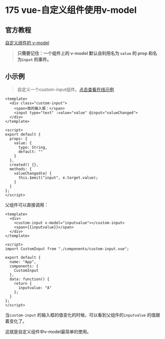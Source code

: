 # 175 vue-自定义组件使用v-model

## 官方教程

[自定义组件的 v-model](https://cn.vuejs.org/v2/guide/components-custom-events.html#自定义组件的-v-model)

> **只需要记住：一个组件上的 v-model 默认会利用名为 `value` 的 prop 和名为`input` 的事件。**

## 小示例

> 自定义一个custom-input组件。[点击查看在线示例](https://codesandbox.io/s/vue-demo-g3vjr)

```text
<template>
  <div class="custom-input">
    <span>我的输入框：</span>
    <input type="text" :value="value" @input="valueChanged">
  </div>
</template>

<script>
export default {
  props: {
    value: {
      type: String,
      default: ""
    }
  },
  created() {},
  methods: {
    valueChanged(e) {
      this.$emit("input", e.target.value);
    }
  }
};
</script>
```

父组件可以直接调用：

```text
<template>
  <div>
    <custom-input v-model="inputvalue"></custom-input>
    <span>{{inputvalue}}</span>
  </div>
</template>

<script>
import CustomInput from "./components/custom-input.vue";

export default {
  name: "App",
  components: {
    CustomInput
  },
  data: function() {
    return {
      inputvalue: "A"
    };
  }
};
</script>
```

当`custom-input` 的输入框的值变化的时候，可以看到父组件的`inputvalue` 的值跟着变化了。

这就是自定义组件中v-model最简单的使用。

